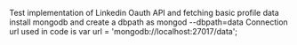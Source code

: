 Test implementation of Linkedin Oauth API and fetching basic profile data 
install mongodb and create a dbpath as
mongod --dbpath=data
Connection url used in code is
var url = 'mongodb://localhost:27017/data';
